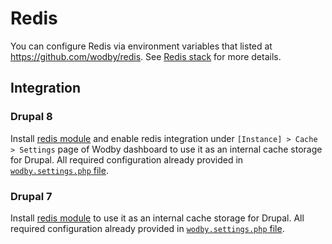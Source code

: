 # Redis

You can configure Redis via environment variables that listed at https://github.com/wodby/redis. See [Redis stack](https://cloud.wodby.com/stackhub/7548eb5a-c61b-4480-9f36-2501917692b3) for more details.

## Integration

### Drupal 8

Install [redis module](https://www.drupal.org/project/redis) and enable redis integration under `[Instance] > Cache > Settings` page of Wodby dashboard to use it as an internal cache storage for Drupal. All required configuration already provided in [`wodby.settings.php` file](../drupal-settings.md).

### Drupal 7

Install [redis module](https://www.drupal.org/project/redis) to use it as an internal cache storage for Drupal. All required configuration already provided in [`wodby.settings.php` file](../drupal-settings.md).
